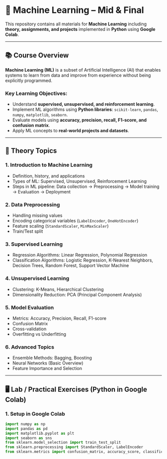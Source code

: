 # 🤖 Machine Learning – Mid & Final

This repository contains all materials for **Machine Learning** including **theory, assignments, and projects** implemented in **Python** using **Google Colab**.

---

## 📚 Course Overview

**Machine Learning (ML)** is a subset of Artificial Intelligence (AI) that enables systems to learn from data and improve from experience without being explicitly programmed.

### Key Learning Objectives:
- Understand **supervised, unsupervised, and reinforcement learning**.  
- Implement ML algorithms using **Python libraries**: `scikit-learn`, `pandas`, `numpy`, `matplotlib`, `seaborn`.  
- Evaluate models using **accuracy, precision, recall, F1-score, and confusion matrix**.  
- Apply ML concepts to **real-world projects and datasets**.  

---

## 📝 Theory Topics

### 1. **Introduction to Machine Learning**
- Definition, history, and applications  
- Types of ML: Supervised, Unsupervised, Reinforcement Learning  
- Steps in ML pipeline: Data collection → Preprocessing → Model training → Evaluation → Deployment  

### 2. **Data Preprocessing**
- Handling missing values  
- Encoding categorical variables (`LabelEncoder`, `OneHotEncoder`)  
- Feature scaling (`StandardScaler`, `MinMaxScaler`)  
- Train/Test split  

### 3. **Supervised Learning**
- Regression Algorithms: Linear Regression, Polynomial Regression  
- Classification Algorithms: Logistic Regression, K-Nearest Neighbors, Decision Trees, Random Forest, Support Vector Machine  

### 4. **Unsupervised Learning**
- Clustering: K-Means, Hierarchical Clustering  
- Dimensionality Reduction: PCA (Principal Component Analysis)  

### 5. **Model Evaluation**
- Metrics: Accuracy, Precision, Recall, F1-score  
- Confusion Matrix  
- Cross-validation  
- Overfitting vs Underfitting  

### 6. **Advanced Topics**
- Ensemble Methods: Bagging, Boosting  
- Neural Networks (Basic Overview)  
- Feature Importance and Selection  

---

## 🖥️ Lab / Practical Exercises (Python in Google Colab)

### 1. **Setup in Google Colab**
```python
import numpy as np
import pandas as pd
import matplotlib.pyplot as plt
import seaborn as sns
from sklearn.model_selection import train_test_split
from sklearn.preprocessing import StandardScaler, LabelEncoder
from sklearn.metrics import confusion_matrix, accuracy_score, classification_report
